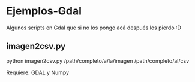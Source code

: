 Ejemplos-Gdal
=============

Algunos scripts en Gdal que si no los pongo acá después los pierdo :D

imagen2csv.py
-------------

  python imagen2csv.py /path/completo/a/la/imagen /path/completo/al/csv

Requiere: GDAL y Numpy


